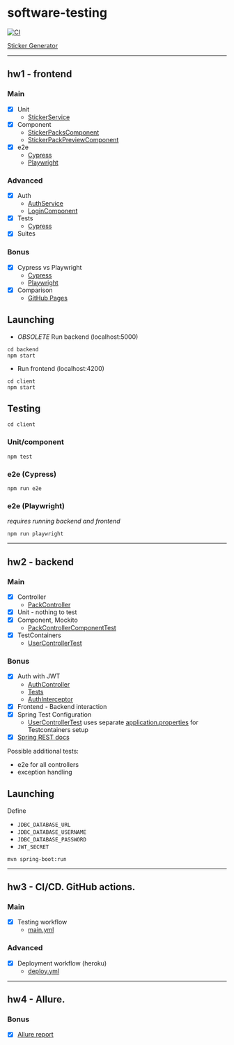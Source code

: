 # software-testing

[![CI](https://github.com/andrey-star/software-testing/actions/workflows/main.yml/badge.svg)](https://github.com/andrey-star/software-testing/actions/workflows/main.yml)

[Sticker Generator](https://sticker-gen.herokuapp.com/)

___
## hw1 - frontend

### Main

* [x] Unit
  * [StickerService](https://github.com/andrey-star/software-testing/blob/main/client/src/app/services/sticker.service.spec.ts)
* [x] Component
  * [StickerPacksComponent](https://github.com/andrey-star/software-testing/blob/main/client/src/app/components/sticker-packs/sticker-packs.component.spec.ts)
  * [StickerPackPreviewComponent](https://github.com/andrey-star/software-testing/blob/main/client/src/app/components/sticker-pack-preview/sticker-pack-preview.component.spec.ts)
* [x] e2e
  * [Cypress](https://github.com/andrey-star/software-testing/blob/main/client/cypress/integration/spec.ts)
  * [Playwright](https://github.com/andrey-star/software-testing/blob/main/client/playwright/spec.ts)

### Advanced

* [x] Auth
  * [AuthService](https://github.com/andrey-star/software-testing/blob/main/client/src/app/services/auth.service.ts)
  * [LoginComponent](https://github.com/andrey-star/software-testing/blob/main/client/src/app/components/login/login.component.ts)
* [x] Tests
  * [Cypress](https://github.com/andrey-star/software-testing/blob/main/client/cypress/integration/spec.ts)
* [x] Suites

### Bonus

* [x] Cypress vs Playwright
  * [Cypress](https://github.com/andrey-star/software-testing/blob/main/client/cypress/integration/spec.ts)
  * [Playwright](https://github.com/andrey-star/software-testing/blob/main/client/playwright/spec.ts)
* [x] Comparison
  * [GitHub Pages](https://andrey-star.github.io/software-testing-report)

## Launching

* *OBSOLETE* Run backend (localhost:5000)

```shell
cd backend
npm start
```

* Run frontend (localhost:4200)

```shell
cd client
npm start
```

## Testing

```shell
cd client
```

### Unit/component

```shell
npm test
```

### e2e (Cypress)

```shell
npm run e2e
```

### e2e (Playwright)

*requires running backend and frontend*

```shell
npm run playwright
```
___
## hw2 - backend

### Main

* [x] Controller
  * [PackController](https://github.com/andrey-star/software-testing/blob/main/backend/src/main/java/sticker/controller/PackController.java)
* [x] Unit - nothing to test
* [x] Component, Mockito
  * [PackControllerComponentTest](https://github.com/andrey-star/software-testing/blob/main/backend/src/test/java/sticker/controller/PackControllerComponentTest.java)
* [x] TestContainers
  * [UserControllerTest](https://github.com/andrey-star/software-testing/blob/main/backend/src/test/java/sticker/controller/UserControllerTest.java)

### Bonus

* [x] Auth with JWT
  * [AuthController](https://github.com/andrey-star/software-testing/blob/main/backend/src/main/java/sticker/auth/AuthController.java)
  * [Tests](https://github.com/andrey-star/software-testing/blob/main/backend/src/test/java/sticker/auth/AuthControllerTest.java)
  * [AuthInterceptor](https://github.com/andrey-star/software-testing/blob/main/client/src/app/services/auth.interceptor.ts)
* [x] Frontend - Backend interaction
* [x] Spring Test Configuration
  * [UserControllerTest](https://github.com/andrey-star/software-testing/blob/main/backend/src/test/java/sticker/controller/UserControllerTest.java)
    uses
    separate [application.properties](https://github.com/andrey-star/software-testing/blob/main/backend/src/test/resources/application-testcontainers.properties)
    for Testcontainers setup
* [x] [Spring REST docs](https://github.com/andrey-star/software-testing/tree/main/backend/snippets/Current%20user)

Possible additional tests:

* e2e for all controllers
* exception handling

## Launching

Define

* `JDBC_DATABASE_URL`
* `JDBC_DATABASE_USERNAME`
* `JDBC_DATABASE_PASSWORD`
* `JWT_SECRET`

```shell
mvn spring-boot:run
```
___
## hw3 - CI/CD. GitHub actions.

### Main

* [x] Testing workflow
  * [main.yml](https://github.com/andrey-star/software-testing/blob/main/.github/workflows/main.yml)

### Advanced

* [x] Deployment workflow (heroku)
  * [deploy.yml](https://github.com/andrey-star/software-testing/blob/main/.github/workflows/deploy.yml)

___
## hw4 - Allure.

### Bonus
* [x] [Allure report](https://andrey-star.github.io/software-testing)

